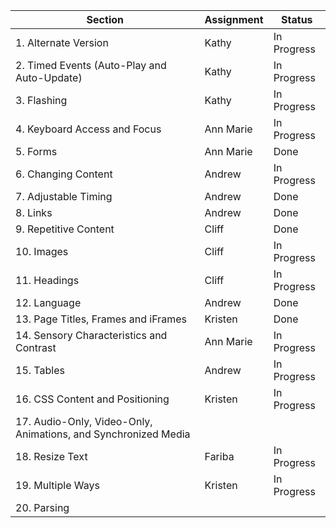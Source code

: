 | Section | Assignment | Status |
|---------|------------|--------|
| 1. Alternate Version | Kathy | In Progress |
| 2. Timed Events (Auto-Play and Auto-Update) | Kathy | In Progress |
| 3. Flashing | Kathy | In Progress |
| 4. Keyboard Access and Focus | Ann Marie | In Progress |
| 5. Forms | Ann Marie | Done |
| 6. Changing Content | Andrew | In Progress |
| 7. Adjustable Timing | Andrew | Done |
| 8. Links | Andrew | Done |
| 9. Repetitive Content | Cliff | Done |
| 10. Images | Cliff | In Progress |
| 11. Headings | Cliff | In Progress |
| 12. Language | Andrew | Done |
| 13. Page Titles, Frames and iFrames | Kristen | Done |
| 14. Sensory Characteristics and Contrast | Ann Marie | In Progress |
| 15. Tables | Andrew | In Progress |
| 16. CSS Content and Positioning | Kristen | In Progress |
| 17. Audio-Only, Video-Only, Animations, and Synchronized Media |  |  |
| 18. Resize Text |  Fariba | In Progress |
| 19. Multiple Ways | Kristen | In Progress |
| 20. Parsing |  |  |

